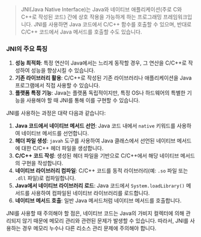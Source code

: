 >JNI(Java Native Interface)는 Java와 네이티브 애플리케이션(주로 C와 C++로 작성된 코드) 간에 상호 작용을 가능하게 하는 프로그래밍 프레임워크입니다. JNI를 사용하면 Java 코드에서 C/C++ 함수를 호출할 수 있으며, 반대로 C/C++ 코드에서 Java 메서드를 호출할 수도 있습니다.

### JNI의 주요 특징
1. **성능 최적화**: 특정 연산이 Java에서는 느리게 동작할 경우, 그 연산을 C/C++로 작성하여 성능을 향상시킬 수 있습니다.
2. **기존 라이브러리 활용**: C/C++로 작성된 기존 라이브러리나 애플리케이션을 Java 프로그램에서 직접 사용할 수 있습니다.
3. **플랫폼 특정 기능**: Java는 플랫폼 독립적이지만, 특정 OS나 하드웨어의 특별한 기능을 사용해야 할 때 JNI를 통해 이를 구현할 수 있습니다.

JNI를 사용하는 과정은 대략 다음과 같습니다:
1. **Java 코드에서 네이티브 메서드 선언**: Java 코드 내에서 `native` 키워드를 사용하여 네이티브 메서드를 선언합니다.
2. **헤더 파일 생성**: `javah` 도구를 사용하여 Java 클래스에서 선언된 네이티브 메서드에 대한 C/C++ 헤더 파일을 생성합니다.
3. **C/C++ 코드 작성**: 생성된 헤더 파일을 기반으로 C/C++에서 해당 네이티브 메서드의 구현을 작성합니다.
4. **네이티브 라이브러리 컴파일**: C/C++ 코드를 동적 라이브러리(예: `.so` 파일 또는 `.dll` 파일)로 컴파일합니다.
5. **Java에서 네이티브 라이브러리 로드**: Java 코드에서 `System.loadLibrary()` 메서드를 사용하여 컴파일된 네이티브 라이브러리를 로드합니다.
6. **네이티브 메서드 호출**: 일반 Java 메서드처럼 네이티브 메서드를 호출합니다.

JNI를 사용할 때 주의해야 할 점은, 네이티브 코드는 Java의 가비지 컬렉터에 의해 관리되지 않기 때문에 메모리 관리와 관련된 문제가 발생할 수 있습니다. 따라서, JNI를 사용하는 경우 메모리 누수나 다른 리소스 관리 문제에 주의해야 합니다.